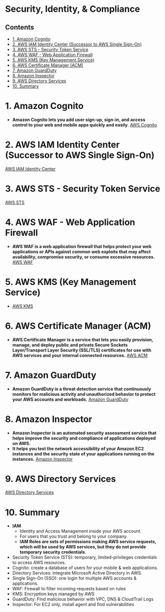 # Security, Identity, & Compliance <!-- omit in toc -->

## Contents <!-- omit in toc -->

- [1. Amazon Cognito](#1-amazon-cognito)
- [2. AWS IAM Identity Center (Successor to AWS Single Sign-On)](#2-aws-iam-identity-center-successor-to-aws-single-sign-on)
- [3. AWS STS - Security Token Service](#3-aws-sts---security-token-service)
- [4. AWS WAF - Web Application Firewall](#4-aws-waf---web-application-firewall)
- [5. AWS KMS (Key Management Service)](#5-aws-kms-key-management-service)
- [6. AWS Certificate Manager (ACM)](#6-aws-certificate-manager-acm)
- [7. Amazon GuardDuty](#7-amazon-guardduty)
- [8. Amazon Inspector](#8-amazon-inspector)
- [9. AWS Directory Services](#9-aws-directory-services)
- [10. Summary](#10-summary)

# 1. Amazon Cognito

- **Amazon Cognito lets you add user sign-up, sign-in, and access control to your web and mobile apps quickly and easily.** [AWS Cognito](Amazon%20Cognito.md)

# 2. AWS IAM Identity Center (Successor to AWS Single Sign-On)

[AWS IAM Identity Center](AWS%20IAM%20Identity%20Center.md)

# 3. AWS STS - Security Token Service

[AWS STS](AWS%20STS.md)

# 4. AWS WAF - Web Application Firewall

- **AWS WAF is a web application firewall that helps protect your web applications or APIs against common web exploits that may affect availability, compromise security, or consume excessive resources.** [AWS WAF](AWS%20WAF.md)

# 5. AWS KMS (Key Management Service)

- [AWS KMS](AWS%20KMS.md)

# 6. AWS Certificate Manager (ACM)

- **AWS Certificate Manager is a service that lets you easily provision, manage, and deploy public and private Secure Sockets Layer/Transport Layer Security (SSL/TLS) certificates for use with AWS services and your internal connected resources.** [AWS ACM](AWS%20Certificate%20Manager.md)

# 7. Amazon GuardDuty

- **Amazon GuardDuty is a threat detection service that continuously monitors for malicious activity and unauthorized behavior to protect your AWS accounts and workloads.** [Amazon GuardDuty](Amazon%20GuardDuty.md)

# 8. Amazon Inspector

- **Amazon Inspector is an automated security assessment service that helps improve the security and compliance of applications deployed on AWS.**
- **It helps you test the network accessibility of your Amazon EC2 instances and the security state of your applications running on the instances.** [Amazon Inspector](Amazon%20Inspector.md)

# 9. AWS Directory Services

[AWS Directory Services](AWS%20Directory%20Services.md)

# 10. Summary

- **IAM**
  - Identity and Access Management inside your AWS account.
  - For users that you trust and belong to your company.
  - **IAM Roles are sets of permissions making AWS service requests, which will be used by AWS services, but they do not provide temporary security credentials.**
- Security Token Service (STS): temporary, limited-privileges credentials to access AWS resources.
- Cognito: create a database of users for your mobile & web applications.
- Directory Services: integrate Microsoft Active Directory in AWS.
- Single Sign-On (SSO): one login for multiple AWS accounts & applications.
- WAF: Firewall to filter incoming requests based on rules
- KMS: Encryption keys managed by AWS
- GuardDuty: Find malicious behavior with VPC, DNS & CloudTrail Logs
- Inspector: For EC2 only, install agent and find vulnerabilities

